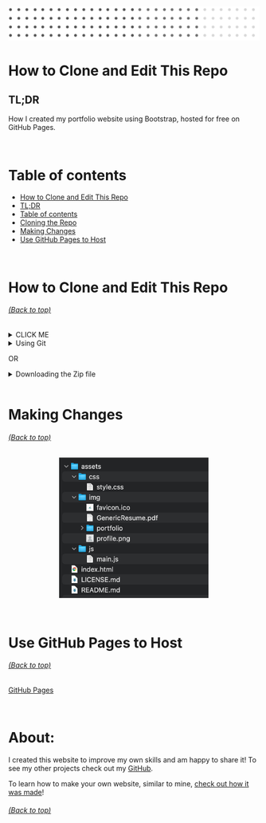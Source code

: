 <!-- Add banner here -->

[![Header](https://github.com/caly-pso/covid_app/blob/main/img/header.png)](#TL;DR)


# How to Clone and Edit This Repo



## TL;DR

How I created my portfolio website using Bootstrap, hosted for free on GitHub Pages.

<br>


# Table of contents

- [How to Clone and Edit This Repo](#repo)
- [TL;DR](#TL;DR)
- [Table of contents](#table-of-contents)
- [Cloning the Repo](#clone)
- [Making Changes](#edit)
- [Use GitHub Pages to Host](#hosting)

<br>

# How to Clone and Edit This Repo

###### [(Back to top)](#table-of-contents)

<details><summary>CLICK ME</summary>
<p>
##### yes, even hidden code blocks!
```python
print("hello world!")
```
</p>
</details>

<details><summary>Using Git</summary>
<br>
    <p>
    Navigate to the folder you wish to use
    ```bash
    cd Users/me/Desktop 
    ```
    Initalize git
    ```bash
    git init 
    ```
    Clone the repo
    ```bash
    git clone https://github.com/caly-pso/portfolio_website_template.git
    ```
    </p>
</details>

OR

<details>
<summary>Downloading the Zip file</summary>
<br>
    <ul>
    <li>Open the <a class="nav-link" href="https://github.com/caly-pso/portfolio_website_template" target='_blank'>repo</a> in your browser</li>
    <li>Click the green download code button towards the top right</li>
    <li>Download the repo as a zip</li>
    <li>Unzip the files and place them in the folder you wish to work with</li>
    </ul>
</details>

<br>


# Making Changes

###### [(Back to top)](#table-of-contents)

<p align="center">
  <img width="300" src="https://github.com/caly-pso/caly-pso.github.io/blob/main/how_to/img/file_structure.png">
</p>


<br>


# Use GitHub Pages to Host

###### [(Back to top)](#table-of-contents)

[GitHub Pages](https://pages.github.com/)

<!-- [![Picture](#)](#hosting) -->



<br>

# About:

I created this website to improve my own skills and am happy to share it! To see my other projects check out my [GitHub](https://github.com/caly-pso). 

To learn how to make your own website, similar to mine, [check out how it was made](https://github.com/caly-pso/caly-pso.github.io/blob/main/how_to/create_a_bootstrap_website.md)!

###### [(Back to top)](#table-of-contents)
